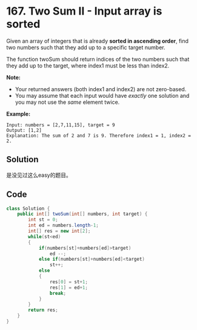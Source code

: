 # 167. Two Sum II - Input array is sorted

Given an array of integers that is already **sorted in ascending order**, find two numbers such that they add up to a specific target number.

The function twoSum should return indices of the two numbers such that they add up to the target, where index1 must be less than index2.

**Note:**

- Your returned answers (both index1 and index2) are not zero-based.
- You may assume that each input would have *exactly* one solution and you may not use the *same* element twice.

**Example:**

```
Input: numbers = [2,7,11,15], target = 9
Output: [1,2]
Explanation: The sum of 2 and 7 is 9. Therefore index1 = 1, index2 = 2.
```



## Solution

是没见过这么easy的题目。



## Code

```java
class Solution {
    public int[] twoSum(int[] numbers, int target) {
        int st = 0;
        int ed = numbers.length-1;
        int[] res = new int[2];
        while(st<ed)
        {
            if(numbers[st]+numbers[ed]>target)
                ed --;
            else if(numbers[st]+numbers[ed]<target)
                st++;
            else
            {
                res[0] = st+1;
                res[1] = ed+1;
                break;
            }
        }
        return res;
    }
}
```


